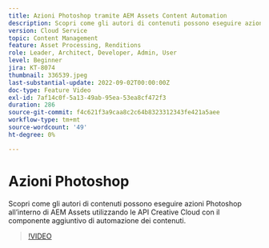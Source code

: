 ```yaml
---
title: Azioni Photoshop tramite AEM Assets Content Automation
description: Scopri come gli autori di contenuti possono eseguire azioni Photoshop all’interno di AEM Assets utilizzando le API Creative Cloud con il componente aggiuntivo di automazione dei contenuti.
version: Cloud Service
topic: Content Management
feature: Asset Processing, Renditions
role: Leader, Architect, Developer, Admin, User
level: Beginner
jira: KT-8074
thumbnail: 336539.jpeg
last-substantial-update: 2022-09-02T00:00:00Z
doc-type: Feature Video
exl-id: 7af14c0f-5a13-49ab-95ea-53ea8cf472f3
duration: 286
source-git-commit: f4c621f3a9caa8c2c64b8323312343fe421a5aee
workflow-type: tm+mt
source-wordcount: '49'
ht-degree: 0%

---
```


# Azioni Photoshop

Scopri come gli autori di contenuti possono eseguire azioni Photoshop all’interno di AEM Assets utilizzando le API Creative Cloud con il componente aggiuntivo di automazione dei contenuti.

>[!VIDEO](https://video.tv.adobe.com/v/336539?quality=12&learn=on)
